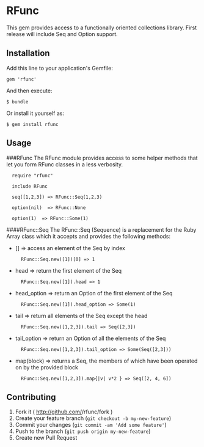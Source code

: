 # RFunc

This gem provides access to a functionally oriented collections library.  First release will include Seq and Option support.

## Installation

Add this line to your application's Gemfile:

    gem 'rfunc'

And then execute:

    $ bundle

Or install it yourself as:

    $ gem install rfunc

## Usage

###RFunc
The RFunc module provides access to some helper methods that let you form RFunc classes in a less verbosity.

      require "rfunc"

      include RFunc

      seq([1,2,3]) => RFunc::Seq(1,2,3)

      option(nil)  => RFunc::None

      option(1)  => RFunc::Some(1)


####RFunc::Seq
The RFunc::Seq (Sequence) is a replacement for the Ruby Array class which it accepts and provides the following methods:

* [] => access an element of the Seq by index

        RFunc::Seq.new([1])[0] => 1

* head => return the first element of the Seq

        RFunc::Seq.new([1]).head => 1

* head_option => return an Option of the first element of the Seq

        RFunc::Seq.new([1]).head_option => Some(1)

* tail => return all elements of the Seq except the head

        RFunc::Seq.new([1,2,3]).tail => Seq([2,3])

* tail_option => return an Option of all the elements of the Seq

        RFunc::Seq.new([1,2,3]).tail_option => Some(Seq([2,3]))

* map(block) => returns a Seq, the members of which have been operated on by the provided block

        RFunc::Seq.new([1,2,3]).map{|v| v*2 } => Seq([2, 4, 6])


## Contributing

1. Fork it ( http://github.com/<my-github-username>/rfunc/fork )
2. Create your feature branch (`git checkout -b my-new-feature`)
3. Commit your changes (`git commit -am 'Add some feature'`)
4. Push to the branch (`git push origin my-new-feature`)
5. Create new Pull Request
